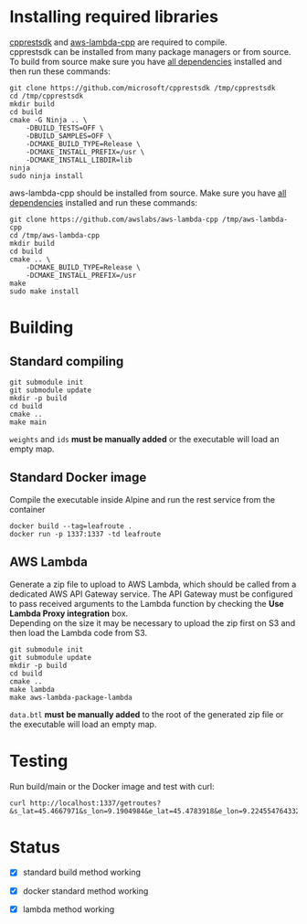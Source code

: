 # Installing required libraries
[cpprestsdk](https://github.com/microsoft/cpprestsdk) and [aws-lambda-cpp](https://github.com/awslabs/aws-lambda-cpp) are required to compile.  
cpprestsdk can be installed from many package managers or from source. To build from source make sure you have [all dependencies](https://github.com/Microsoft/cpprestsdk/wiki/How-to-build-for-Linux) installed and then run these commands:
```
git clone https://github.com/microsoft/cpprestsdk /tmp/cpprestsdk
cd /tmp/cpprestsdk
mkdir build
cd build
cmake -G Ninja .. \
    -DBUILD_TESTS=OFF \
    -DBUILD_SAMPLES=OFF \
    -DCMAKE_BUILD_TYPE=Release \
    -DCMAKE_INSTALL_PREFIX=/usr \
    -DCMAKE_INSTALL_LIBDIR=lib
ninja
sudo ninja install
```
aws-lambda-cpp should be installed from source. Make sure you have [all dependencies](https://github.com/awslabs/aws-lambda-cpp#prerequisites) installed and run these commands:
```
git clone https://github.com/awslabs/aws-lambda-cpp /tmp/aws-lambda-cpp
cd /tmp/aws-lambda-cpp
mkdir build
cd build
cmake .. \
    -DCMAKE_BUILD_TYPE=Release \
    -DCMAKE_INSTALL_PREFIX=/usr
make
sudo make install
```
# Building
## Standard compiling
```
git submodule init
git submodule update
mkdir -p build
cd build
cmake ..
make main
```  
`weights` and `ids` **must be manually added** or the executable will load an empty map.  

## Standard Docker image
Compile the executable inside Alpine and run the rest service from the container
```
docker build --tag=leafroute .
docker run -p 1337:1337 -td leafroute
```
## AWS Lambda
Generate a zip file to upload to AWS Lambda, which should be called from a dedicated AWS API Gateway service. The API Gateway must be configured to pass received arguments to the Lambda function by checking the **Use Lambda Proxy integration** box.  
Depending on the size it may be necessary to upload the zip first on S3 and then load the Lambda code from S3.
```
git submodule init
git submodule update
mkdir -p build
cd build
cmake ..
make lambda
make aws-lambda-package-lambda
```
`data.btl` **must be manually added** to the root of the generated zip file or the executable will load an empty map.  
# Testing
Run build/main or the Docker image and test with curl:
```
curl http://localhost:1337/getroutes?&s_lat=45.4667971&s_lon=9.1904984&e_lat=45.4783918&e_lon=9.224554764332705&reroute=false
 ```
# Status
- [x] standard build method working  
- [x] docker standard method working  
- [x] lambda method working

